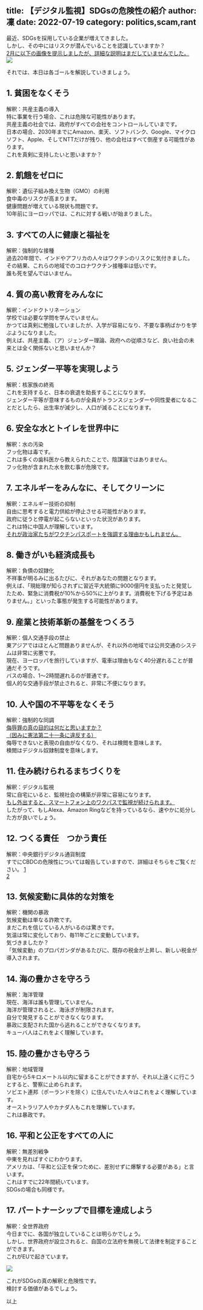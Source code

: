 title: 【デジタル監視】SDGsの危険性の紹介
author: 凜
date: 2022-07-19
category: politics,scam,rant
----
最近、SDGsを採用している企業が増えてきました。\
しかし、その中にはリスクが潜んでいることを認識していますか？\
[2月に以下の画像を提示しましたが、詳細な説明はまだしていませんでした。](/blog/digital-autonomy-cashless-problem.xhtml)\
![](https://ass.technicalsuwako.moe/SDGs.png)

それでは、本日は各ゴールを解説していきましょう。

## 1. 貧困をなくそう

解釈：共産主義の導入\
特に事業を行う場合、これは危険な可能性があります。\
共産主義の社会では、政府がすべての会社をコントロールしていまです。\
日本の場合、2030年までにAmazon、楽天、ソフトバンク、Google、マイクロソフト、Apple、そしてNTTだけが残り、他の会社はすべて倒産する可能性があります。\
これを真剣に支持したいと思いますか？

## 2. 飢餓をゼロに

解釈：遺伝子組み換え生物（GMO）の利用\
食中毒のリスクが高まります。\
健康問題が増えている現状も問題です。\
10年前にヨーロッパでは、これに対する戦いが始まりました。

## 3. すべての人に健康と福祉を

解釈：強制的な接種\
過去20年間で、インドやアフリカの人々はワクチンのリスクに気付きました。\
その結果、これらの地域でのコロナワクチン接種率は低いです。\
誰も死を望んではいません。

## 4. 質の高い教育をみんなに

解釈：インドクトリネーション\
学校では必要な学問を学んでいません。\
かつては真剣に勉強していましたが、入学が容易になり、不要な事柄ばかりを学ぶようになりました。\
例えば、共産主義、（ア）ジェンダー理論、政府への従順さなど、良い社会の未来とは全く関係ないと思いませんか？

## 5. ジェンダー平等を実現しよう

解釈：核家族の終焉\
これを支持すると、日本の衰退を助長することになります。\
ジェンダー平等が意味するものが全員がトランスジェンダーや同性愛者になることだとしたら、出生率が減少し、人口が減ることになります。

## 6. 安全な水とトイレを世界中に

解釈：水の汚染\
フッ化物は毒です。\
これは多くの歯科医から教えられたことで、陰謀論ではありません。\
フッ化物が含まれた水を飲む事が危険です。

## 7. エネルギーをみんなに、そしてクリーンに

解釈：エネルギー技術の抑制\
自由に思考すると電力供給が停止させる可能性があります。\
政府に従うと停電が起こらないといった状況があります。\
これは特に中国人が理解しています。\
[それが政治家たちがワクチンパスポートを強調する理由かもしれません。](/blog/digital-jisyu-own-or-permit.xhtml)

## 8. 働きがいも経済成長も

解釈：負債の奴隷化\
不祥事が明るみに出るたびに、それがあなたの問題となります。\
例えば、「現総理が知らされずに習近平大統領に9000億円を支払ったと発覚したため、緊急に消費税が10%から50%に上がります。消費税を下げる予定はありません。」といった事態が発生する可能性があります。

## 9. 産業と技術革新の基盤をつくろう

解釈：個人交通手段の禁止\
東アジアではほとんど問題ありませんが、それ以外の地域では公共交通のシステムは非常に劣悪です。\
現在、ヨーロッパを旅行していますが、電車は理由もなく40分遅れることが普通だそうです。\
バスの場合、1〜2時間遅れるのが普通です。\
個人的な交通手段が禁止されると、非常に不便になります。

## 10. 人や国の不平等をなくそう

解釈：強制的な同調\
[侮辱罪の真の目的は何だと思いますか？](https://www3.nhk.or.jp/news/html/20220308/k10013519691000.html)\
[（因みに憲法第二十一条に違反する）](https://elaws.e-gov.go.jp/document?lawid=321CONSTITUTION)\
侮辱できないと表現の自由がなくなり、それは検閲を意味します。\
検閲はデジタル奴隷制度を意味します。

## 11. 住み続けられるまちづくりを

解釈：デジタル監視\
常に自宅にいると、監視社会の構築が非常に容易になります。\
[もし外出すると、スマートフォン上のワクパスで監視が続けられます。](/blog/digital-jisyu-own-or-permit.xhtml)\
したがって、もしAlexa、Amazon Ringなどを持っているなら、速やかに処分した方が良いでしょう。

## 12. つくる責任　つかう責任

解釈：中央銀行デジタル通貨制度\
すでにCBDCの危険性については報告していますので、詳細はそちらをご覧ください。
[1](/blog/digital-autonomy-cashless-problem.xhtml)\
[2](/blog/digital-dorei-blackcock-ceo-ukraina-hoax-real-agenda.xhtml)

## 13. 気候変動に具体的な対策を

解釈：機関の暴政\
気候変動は単なる詐欺です。\
まだこれを信じている人がいるのは驚きです。\
気温は常に変化しており、毎11年ごとに変動しています。\
気づきましたか？\
「気候変動」のプロパガンダがあるたびに、既存の税金が上昇し、新しい税金が導入されます。

## 14. 海の豊かさを守ろう

解釈：海洋管理\
現在、海洋は誰も管理していません。\
海洋が管理されると、海泳ぎが制限されます。\
自分で発見することができなくなります。\
暴政に支配された国から逃れることができなくなります。\
キューバ人はこれをよく理解しています。

## 15. 陸の豊かさも守ろう

解釈：地域管理\
自宅から5キロメートル以内に留まることができますが、それ以上遠くに行こうとすると、警察に止められます。\
ソビエト連邦（ポーランドを除く）に住んでいた人々はこれをよく理解しています。\
オーストラリア人やカナダ人もこれを理解しています。\
これは暴政です。

## 16. 平和と公正をすべての人に

解釈：無差別戦争\
中東を見ればすぐにわかります。\
アメリカは、「平和と公正を保つために、差別せずに爆撃する必要がある」と言います。\
これはすでに22年間続いています。\
SDGsの場合も同様です。

## 17. パートナーシップで目標を達成しよう

解釈：全世界政府\
今日までに、各国が独立していることは明らかでしょう。\
しかし、世界政府が設立されると、自国の立法府を無視して法律を制定することができます。\
これがEUで起きています。

![](https://ass.technicalsuwako.moe/70991-and-neo-play-good-matrix-blue-youtube.png)

これがSDGsの真の解釈と危険性です。\
検討する価値があるでしょう。

以上
